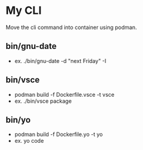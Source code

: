 # My CLI 
Move the cli command into container using podman.
## bin/gnu-date
* ex. ./bin/gnu-date -d "next Friday" -I

## bin/vsce
* podman build -f Dockerfile.vsce -t vsce
* ex.  ./bin/vsce package

## bin/yo
* podman build -f Dockerfile.yo -t yo
* ex. yo code